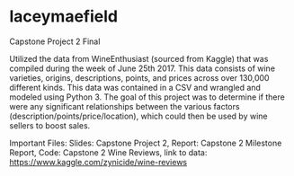 # laceymaefield
Capstone Project 2 Final

Utilized the data from WineEnthusiast (sourced from Kaggle) that was compiled during the week of June 25th 2017. This data consists of wine varieties, origins, descriptions, points, and prices across over 130,000 different kinds. This data was contained in a CSV and wrangled and modeled using Python 3. The goal of this project was to determine if there were any significant relationships between the various factors (description/points/price/location), which could then be used by wine sellers to boost sales.

Important Files: Slides: Capstone Project 2, Report: Capstone 2 Milestone Report, Code: Capstone 2 Wine Reviews, link to data: https://www.kaggle.com/zynicide/wine-reviews
